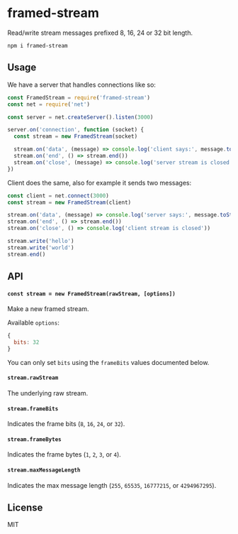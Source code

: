 # framed-stream

Read/write stream messages prefixed 8, 16, 24 or 32 bit length.

```
npm i framed-stream
```

## Usage
We have a server that handles connections like so:
```js
const FramedStream = require('framed-stream')
const net = require('net')

const server = net.createServer().listen(3000)

server.on('connection', function (socket) {
  const stream = new FramedStream(socket)

  stream.on('data', (message) => console.log('client says:', message.toString()))
  stream.on('end', () => stream.end())
  stream.on('close', (message) => console.log('server stream is closed'))
})
```

Client does the same, also for example it sends two messages:
```js
const client = net.connect(3000)
const stream = new FramedStream(client)

stream.on('data', (message) => console.log('server says:', message.toString()))
stream.on('end', () => stream.end())
stream.on('close', () => console.log('client stream is closed'))

stream.write('hello')
stream.write('world')
stream.end()
```

## API

#### `const stream = new FramedStream(rawStream, [options])`

Make a new framed stream.

Available `options`:
```js
{
  bits: 32
}
```

You can only set `bits` using the `frameBits` values documented below.

#### `stream.rawStream`

The underlying raw stream.

#### `stream.frameBits`

Indicates the frame bits (`8`, `16`, `24`, or `32`).

#### `stream.frameBytes`

Indicates the frame bytes (`1`, `2`, `3`, or `4`).

#### `stream.maxMessageLength`

Indicates the max message length (`255`, `65535`, `16777215`, or `4294967295`).

## License
MIT
